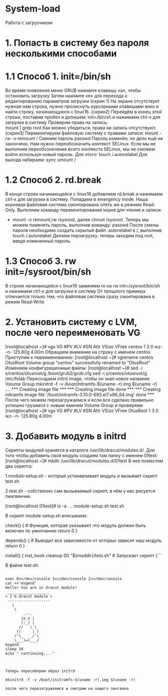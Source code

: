 # System-load
Работа с загрузчиком
# 1. Попасть в систему без пароля несколькими способами
#    1.1  Способ 1. init=/bin/sh
Во время появления меню GRUB нажмите клавишу «a», чтобы остановить загрузку 
Затем нажмите «e» для перехода к редактированию параметров загрузки (скрин 1)
На экране отсутствует нужная нам строка, нужно пролиснуть курсорными клавишами вниз и найти строку, начинающуюся с linux16. (скрин2)
Перейдём в конец этой строки, поставим пробел и допишем:  init=/bin/sh и нажимаем сtrl-x для загрузки в систему
Проверим права на запись:  
mount | grep root
Как можно убедиться, права на запись отсутствуют. (скрин3) Перемонтируем файловую систему с правами записи:
mount -rw -o remount /
Сменим пароль
passwd
Пароль изменён, но дело ещё не закончено. Нам нужно переобозначить контекст SELinux. Если мы не выполним переобозначение всего контекста SELinux, мы не сможем войти используя новый пароль. Для этого:
touch /.autorelabel
Для выхода набираем:
sync
umount /
# 1.2 Способ 2. rd.break
В конце строки начинающейся с linux16 добавляем rd.break и нажимаем сtrl-x для загрузки в систему. Попадаем в emergency mode. Наша корневая файловая система смонтирована опять же в режиме Read-Only. 
Выполним команду перемонтирования корня для чтения и записи:
- mount -o remount,rw /sysroot, далее chroot /sysroot.
Теперь мы можем поменять пароль, выполнив команду:
passwd
После смены пароля необходимо создать скрытый файл .autorelabel в /, выполнив 
touch /.autorelabel
Делаем перзагрузку.
теперь заходим под root, введя измененный пароль. 
# 1.3 Способ 3. rw init=/sysroot/bin/sh
В  строке начинающейся с linux16 заминяем  ro на rw init=/sysroot/bin/sh и нажимаем сtrl-x для загрузки в систему
От прошлого примера отличается только тем, что файловая система сразу смонтирована в режим Read-Write
# 2. Установить систему с LVM, после чего переименовать VG
[root@localhost ~]# vgs
VG     #PV #LV #SN Attr   VSize   VFree
centos   1   3   0 wz--n- 125.80g 4.00m
Обращаем внимание на строку с именем centos
Приступим к переименованию:
[root@localhost ~]# vgrename centos OtusRoot
Volume group "centos" successfully renamed to "OtusRoot"
Изменяем конфигурационные файлы:
[root@localhost ~]# sed -i s/centos/otusroot/g /boot/grub2/grub.cfg  sed -i s/centos/otusroot/g /etc/fstab
Пересоздаем initrd image, чтобы он знал новое название Volume Group
mkinitrd -f -v /boot/initramfs-$(uname -r).img $(uname -r)
....
*** Creating image file ***
*** Creating image file done ***
*** Creating initramfs image file '/boot/initramfs-3.10.0-693.el7.x86_64.img' done ***
После чего можем перезагружаемся и если все сделано правильно успешно грузимся с новым именем Volume Group и проверяем
[root@localhost ~]# vgs
VG     #PV #LV #SN Attr   VSize   VFree
OtusRoot    1   3   0 wz--n- 125.80g 4.00m
# 3. Добавить модуль в initrd
Скрипты модулей хранятся в каталоге /usr/lib/dracut/modules.d/. Для того чтобы добавить свой модуль создаем там папку с именем 01test:
[root@localhost ~]# mkdir /usr/lib/dracut/modules.d/01test
В нее поместим два скрипта:

1.module-setup.sh - который устанавливает модуль и вызывает скрипт test.sh

2.test.sh - собственно сам вызываемый скрипт, в нём у нас рисуется пингвинчик.

[root@localhost 01test]# ls -a
.  ..  module-setup.sh  test.sh

В скрипт module-setup.sh вписываем:


check() { # Функция, которая указывает что модуль должен быть включен по умолчанию
    return 0
}

depends() { # Выводит все зависимости от которых зависит наш модуль
    return 0
}

install() {
    inst_hook cleanup 00 "${moddir}/test.sh" # Запускает скрипт
}```  


В файле test.sh:
 
```#!/bin/bash

exec 0<>/dev/console 1<>/dev/console 2<>/dev/console
cat <<'msgend'
Hello! You are in dracut module!
 ___________________
< I'm dracut module >
 -------------------
   \
    \
        .--.
       |o_o |
       |:_/ |
      //   \ \
     (|     | )
    /'\_   _/`\
    \___)=(___/
msgend
sleep 10
echo " continuing...."   



Теперь пересоберем образ initrd

mkinitrd -f -v /boot/initramfs-$(uname -r).img $(uname -r)

после чего перезагружаемся и смотрим на нашего пингвина
